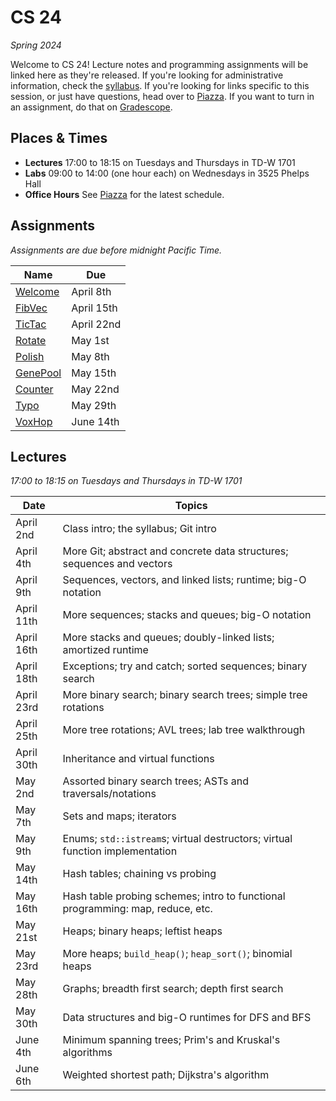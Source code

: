 # CS 24
_Spring 2024_

Welcome to CS 24!  Lecture notes and programming assignments will be linked here
as they're released. If you're looking for administrative information, check the
[syllabus](Syllabus.md).  If you're looking for  links specific to this session,
or just have questions, head over to [Piazza][piazza]. If you want to turn in an
assignment, do that on [Gradescope][gradescope].


## Places & Times

- **Lectures**  17:00 to 18:15 on Tuesdays and Thursdays in TD-W 1701
- **Labs**  09:00 to 14:00 (one hour each) on Wednesdays in 3525 Phelps Hall
- **Office Hours**  See [Piazza][class-links] for the latest schedule.


## Assignments

_Assignments are due before midnight Pacific Time._

| Name                      | Due
|---------------------------|-----
| [Welcome](labs/welcome)   | April 8th
| [FibVec](labs/fibvec)     | April 15th
| [TicTac](labs/tictac)     | April 22nd
| [Rotate](labs/rotate)     | May 1st
| [Polish](labs/polish)     | May 8th
| [GenePool](labs/genepool) | May 15th
| [Counter](labs/counter)   | May 22nd
| [Typo](labs/typo)         | May 29th
| [VoxHop](labs/voxhop)     | June 14th


## Lectures

_17:00 to 18:15 on Tuesdays and Thursdays in TD-W 1701_

| Date       | Topics
|------------|--------
| April  2nd | Class intro; the syllabus; Git intro
| April  4th | More Git; abstract and concrete data structures; sequences and vectors
| April  9th | Sequences, vectors, and linked lists; runtime; big-O notation
| April 11th | More sequences; stacks and queues; big-O notation
| April 16th | More stacks and queues; doubly-linked lists; amortized runtime
| April 18th | Exceptions; try and catch; sorted sequences; binary search
| April 23rd | More binary search; binary search trees; simple tree rotations
| April 25th | More tree rotations; AVL trees; lab tree walkthrough
| April 30th | Inheritance and virtual functions
| May    2nd | Assorted binary search trees; ASTs and traversals/notations
| May    7th | Sets and maps; iterators
| May    9th | Enums; `std::istream`s; virtual destructors; virtual function implementation
| May   14th | Hash tables; chaining vs probing
| May   16th | Hash table probing schemes; intro to functional programming: map, reduce, etc.
| May   21st | Heaps; binary heaps; leftist heaps
| May   23rd | More heaps; `build_heap()`; `heap_sort()`; binomial heaps
| May   28th | Graphs; breadth first search; depth first search
| May   30th | Data structures and big-O runtimes for DFS and BFS
| June   4th | Minimum spanning trees; Prim's and Kruskal's algorithms
| June   6th | Weighted shortest path; Dijkstra's algorithm

[piazza]: https://piazza.com/ucsb/spring2024/cs24
[class-links]: https://piazza.com/class/lug49t2pdob1ub/post/6
[gradescope]: https://www.gradescope.com/courses/760173
